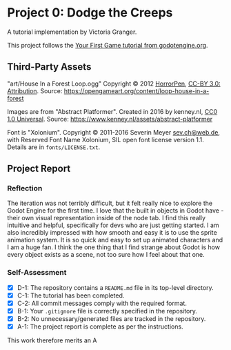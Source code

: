 # Project 0: Dodge the Creeps
A tutorial implementation by Victoria Granger.

This project follows the [Your First Game tutorial from
godotengine.org](https://docs.godotengine.org/en/stable/getting_started/first_2d_game/index.html).

## Third-Party Assets

"art/House In a Forest Loop.ogg" Copyright &copy; 2012
[HorrorPen](https://opengameart.org/users/horrorpen), [CC-BY 3.0:
Attribution](http://creativecommons.org/licenses/by/3.0/). Source:
https://opengameart.org/content/loop-house-in-a-forest

Images are from "Abstract Platformer". Created in 2016 by kenney.nl,
[CC0 1.0 Universal](http://creativecommons.org/publicdomain/zero/1.0/). Source:
https://www.kenney.nl/assets/abstract-platformer

Font is "Xolonium". Copyright &copy; 2011-2016 Severin Meyer
<sev.ch@web.de>, with Reserved Font Name Xolonium, SIL open font license
version 1.1. Details are in `fonts/LICENSE.txt`.

## Project Report

### Reflection

The iteration was not terribly difficult, but it felt really nice to explore the Godot Engine for the first time. I love that the built in objects in Godot have -
their own visual representation inside of the node tab. I find this really intuitive and helpful, specifically for devs who are just getting started. I am also
incredibly impressed with how smooth and easy it is to use the sprite animation system. It is so quick and easy to set up animated characters and I am a huge fan.
I think the one thing that I find strange about Godot is how every object exists as a scene, not too sure how I feel about that one.

### Self-Assessment

- [X] D-1: The repository contains a <code>README.md</code> file in its top-level directory.
- [X] C-1: The tutorial has been completed.
- [X] C-2: All commit messages comply with the required format.
- [X] B-1: Your <code>.gitignore</code> file is correctly specified in the repository.
- [X] B-2: No unnecessary/generated files are tracked in the repository.
- [X] A-1: The project report is complete as per the instructions.

This work therefore merits an A